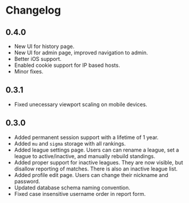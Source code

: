 Changelog
=========

0.4.0
-----

  * New UI for history page.
  * New UI for admin page, improved navigation to admin.
  * Better iOS support.
  * Enabled cookie support for IP based hosts.
  * Minor fixes.

0.3.1
-----

  * Fixed unecessary viewport scaling on mobile devices.

0.3.0
-----

  * Added permanent session support with a lifetime of 1 year.
  * Added `mu` and `sigma` storage with all rankings.
  * Added league settings page. Users can can rename a league, set a league to 
    active/inactive, and manually rebuild standings.
  * Added proper support for inactive leagues. They are now visible, but 
    disallow reporting of matches. There is also an inactive league list.
  * Added profile edit page. Users can change their nickname and password.
  * Updated database schema naming convention.
  * Fixed case insensitive username order in report form.
